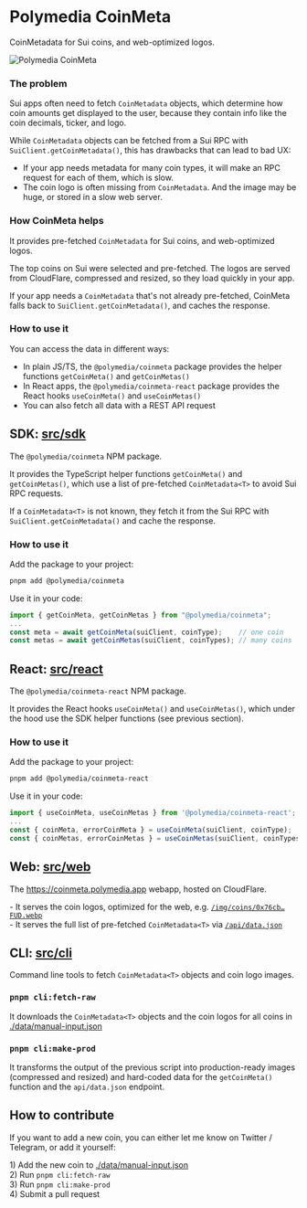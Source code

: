 # Polymedia CoinMeta

CoinMetadata for Sui coins, and web-optimized logos.

![Polymedia CoinMeta](https://coinmeta.polymedia.app/img/open-graph.webp?x1)

### The problem

Sui apps often need to fetch `CoinMetadata` objects, which determine how coin amounts get displayed to the user, because they contain info like the coin decimals, ticker, and logo.

While `CoinMetadata` objects can be fetched from a Sui RPC with `SuiClient.getCoinMetadata()`, this has drawbacks that can lead to bad UX:
- If your app needs metadata for many coin types, it will make an RPC request for each of them, which is slow.
- The coin logo is often missing from `CoinMetadata`. And the image may be huge, or stored in a slow web server.

### How CoinMeta helps

It provides pre-fetched `CoinMetadata` for Sui coins, and web-optimized logos.

The top coins on Sui were selected and pre-fetched. The logos are served from CloudFlare, compressed and resized, so they load quickly in your app.

If your app needs a `CoinMetadata` that's not already pre-fetched, CoinMeta falls back to `SuiClient.getCoinMetadata()`, and caches the response.

### How to use it

You can access the data in different ways:
- In plain JS/TS, the `@polymedia/coinmeta` package provides the helper functions `getCoinMeta()` and `getCoinMetas()`
- In React apps, the `@polymedia/coinmeta-react` package provides the React hooks `useCoinMeta()` and `useCoinMetas()`
- You can also fetch all data with a REST API request

## SDK: [src/sdk](./src/sdk/)

The `@polymedia/coinmeta` NPM package.

It provides the TypeScript helper functions `getCoinMeta()` and `getCoinMetas()`, which use
a list of pre-fetched `CoinMetadata<T>` to avoid Sui RPC requests.

If a `CoinMetadata<T>` is not known, they fetch it from the Sui RPC with
`SuiClient.getCoinMetadata()` and cache the response.

### How to use it

Add the package to your project:
```bash
pnpm add @polymedia/coinmeta
```

Use it in your code:
```typescript
import { getCoinMeta, getCoinMetas } from "@polymedia/coinmeta";
...
const meta = await getCoinMeta(suiClient, coinType);    // one coin
const metas = await getCoinMetas(suiClient, coinTypes); // many coins
```

## React: [src/react](./src/react/)

The `@polymedia/coinmeta-react` NPM package.

It provides the React hooks `useCoinMeta()` and `useCoinMetas()`, which under the hood use
the SDK helper functions (see previous section).

### How to use it

Add the package to your project:
```bash
pnpm add @polymedia/coinmeta-react
```

Use it in your code:
```typescript
import { useCoinMeta, useCoinMetas } from '@polymedia/coinmeta-react';
...
const { coinMeta, errorCoinMeta } = useCoinMeta(suiClient, coinType);      // one coin
const { coinMetas, errorCoinMetas } = useCoinMetas(suiClient, coinTypes);  // many coins
```

## Web: [src/web](./src/web/)

The https://coinmeta.polymedia.app webapp, hosted on CloudFlare.

\- It serves the coin logos, optimized for the web, e.g. [`/img/coins/0x76cb…FUD.webp`](https://coinmeta.polymedia.app/img/coins/0x76cb819b01abed502bee8a702b4c2d547532c12f25001c9dea795a5e631c26f1-fud-FUD.webp)<br/>
\- It serves the full list of pre-fetched `CoinMetadata<T>` via [`/api/data.json`](https://coinmeta.polymedia.app/api/data.json)

## CLI: [src/cli](./src/cli/)

Command line tools to fetch `CoinMetadata<T>` objects and coin logo images.

### `pnpm cli:fetch-raw`

It downloads the `CoinMetadata<T>` objects and the coin logos for all coins in [./data/manual-input.json](./data/manual-input.json)

### `pnpm cli:make-prod`

It transforms the output of the previous script into production-ready images (compressed and resized) and hard-coded data for the `getCoinMeta()` function and the `api/data.json` endpoint.

## How to contribute

If you want to add a new coin, you can either let me know on Twitter / Telegram, or add it yourself:

1\) Add the new coin to [./data/manual-input.json](./data/manual-input.json)<br/>
2\) Run `pnpm cli:fetch-raw`<br/>
3\) Run `pnpm cli:make-prod`<br/>
4\) Submit a pull request
